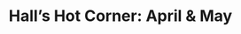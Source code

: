 ---
layout: post
title: "Hall’s Hot Corner: April & May"
description: "Wrapping up a very good season on the Flats and getting set for ACC and NCAA play"
permalink: https://www.fromtherumbleseat.com/2019/5/22/18630974/halls-hot-corner-may-georgia-tech-baseball-connor-thomas-atlantic-coast-conference-baseball
---
